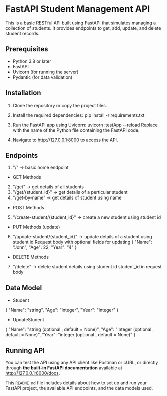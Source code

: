 # FastAPI Student Management API

This is a basic RESTful API built using FastAPI that simulates managing a collection of students. It provides endpoints to get, add, update, and delete student records.

## Prerequisites

- Python 3.8 or later
- FastAPI
- Uvicorn (for running the server)
- Pydantic (for data validation)

## Installation

1. Clone the repository or copy the project files.
2. Install the required dependencies:
   pip install -r requirements.txt

3. Run the FastAPI app using Uvicorn:
   uvicorn <filename>:testApp --reload
   Replace <filename> with the name of the Python file containing the FastAPI code.

4. Navigate to http://127.0.0.1:8000 to access the API.

## Endpoints

1. "/" -> basic home endpoint

- GET Methods

2. "/get" -> get details of all students
3. "/get/{student_id}" -> get details of a perticular student
4. "/get-by-name" -> get details of student using name

- POST Methods

5. "/create-student/{student_id}" -> create a new student using student id

- PUT Methods (update)

6. "/update-student/{student_id}" -> update details of a student using student id
   Request body with optional fields for updating
   {
   "Name": "John",
   "Age": 22,
   "Year": "4"
   }

- DELETE Methods

7. "/delete" -> delete student details using student id
   student_id in request body

## Data Model

- Student

{
"Name": "string",
"Age": "integer",
"Year": "integer"
}

- UpdateStudent

{
"Name": "string (optional , default = None)",
"Age": "integer (optional , default = None)",
"Year": "integer (optional , default = None)"
}

## Running API

You can test the API using any API client like Postman or cURL, or directly through **the built-in FastAPI documentation** available at http://127.0.0.1:8000/docs.

This `README.md` file includes details about how to set up and run your FastAPI project, the available API endpoints, and the data models used.
